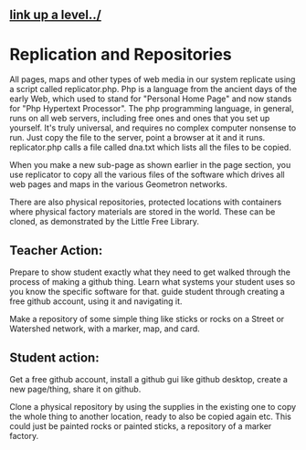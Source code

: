 ## [link up a level../](../)

# Replication and Repositories

All pages, maps and other types of web media in our system replicate using a script called replicator.php.  Php is a language from the ancient days of the early Web, which used to stand for "Personal Home Page" and now stands for "Php Hypertext Processor".  The php programming language, in general, runs on all web servers, including free ones and ones that you set up yourself.  It's truly universal, and requires no complex computer nonsense to run.  Just copy the file to the server, point a browser at it and it runs.  replicator.php calls a file called dna.txt which lists all the files to be copied. 

When you make a new sub-page as shown earlier in the page section, you use replicator to copy all the various files of the software which drives all web pages and maps in the various Geometron networks.

There are also physical repositories, protected locations with containers where physical factory materials are stored in the world.  These can be cloned, as demonstrated by the Little Free Library.

## Teacher Action:

Prepare to show student exactly what they need to get walked through the process of making a github thing.  Learn what systems your student uses so you know the specific software for that.  guide student through creating a free github account, using it and navigating it. 

Make a repository of some simple thing like sticks or rocks on a Street or Watershed network, with a marker, map, and card. 

## Student action:

Get a free github account, install a github gui like github desktop, create a new page/thing, share it on github.

Clone a physical repository by using the supplies in the existing one to copy the whole thing to another location, ready to also be copied again etc.  This could just be painted rocks or painted sticks, a repository of a marker factory.





